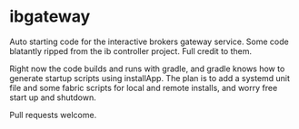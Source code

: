 ibgateway
=========

Auto starting code for the interactive brokers gateway service. Some code blatantly ripped from the ib controller project. Full credit to them.

Right now the code builds and runs with gradle, and gradle knows how to generate startup scripts using installApp. The plan is to add a systemd unit file and some fabric scripts for local and remote installs, and worry free start up and shutdown.

Pull requests welcome.
